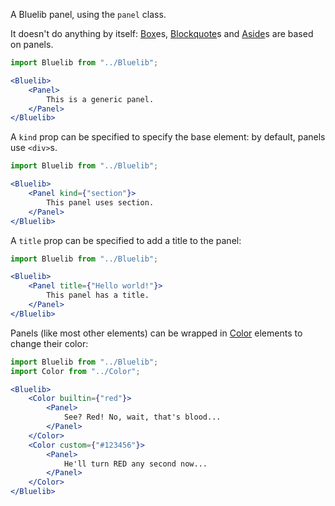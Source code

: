 A Bluelib panel, using the `panel` class.

It doesn't do anything by itself: [Box](#box)es, [Blockquote](#blockquote)s and [Aside](#aside)s are based on panels.

```jsx
import Bluelib from "../Bluelib";

<Bluelib>
    <Panel>
        This is a generic panel.
    </Panel>
</Bluelib>
```

A `kind` prop can be specified to specify the base element: by default, panels use `<div>`s.

```jsx
import Bluelib from "../Bluelib";

<Bluelib>
    <Panel kind={"section"}>
        This panel uses section.
    </Panel>
</Bluelib>
```

A `title` prop can be specified to add a title to the panel:

```jsx
import Bluelib from "../Bluelib";

<Bluelib>
    <Panel title={"Hello world!"}>
        This panel has a title.
    </Panel>
</Bluelib>
```

Panels (like most other elements) can be wrapped in [Color](#color) elements to change their color:

```jsx
import Bluelib from "../Bluelib";
import Color from "../Color";

<Bluelib>
    <Color builtin={"red"}>
        <Panel>
            See? Red! No, wait, that's blood...
        </Panel>
    </Color>
    <Color custom={"#123456"}>
        <Panel>
            He'll turn RED any second now...
        </Panel>
    </Color>
</Bluelib>
```

